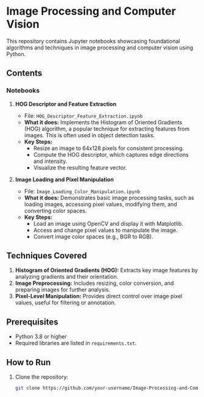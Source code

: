 # Image Processing and Computer Vision

This repository contains Jupyter notebooks showcasing foundational algorithms and techniques in image processing and computer vision using Python.

## Contents

### Notebooks
1. **HOG Descriptor and Feature Extraction**
   - File: `HOG_Descriptor_Feature_Extraction.ipynb`
   - **What it does:** Implements the Histogram of Oriented Gradients (HOG) algorithm, a popular technique for extracting features from images. This is often used in object detection tasks.
   - **Key Steps:**
     - Resize an image to 64x128 pixels for consistent processing.
     - Compute the HOG descriptor, which captures edge directions and intensity.
     - Visualize the resulting feature vector.

2. **Image Loading and Pixel Manipulation**
   - File: `Image_Loading_Color_Manipulation.ipynb`
   - **What it does:** Demonstrates basic image processing tasks, such as loading images, accessing pixel values, modifying them, and converting color spaces.
   - **Key Steps:**
     - Load an image using OpenCV and display it with Matplotlib.
     - Access and change pixel values to manipulate the image.
     - Convert image color spaces (e.g., BGR to RGB).

## Techniques Covered
1. **Histogram of Oriented Gradients (HOG):**
   Extracts key image features by analyzing gradients and their orientation.
2. **Image Preprocessing:**
   Includes resizing, color conversion, and preparing images for further analysis.
3. **Pixel-Level Manipulation:**
   Provides direct control over image pixel values, useful for filtering or annotation.

## Prerequisites
- Python 3.8 or higher
- Required libraries are listed in `requirements.txt`.

## How to Run
1. Clone the repository:
   ```bash
   git clone https://github.com/your-username/Image-Processing-and-Computer-Vision.git
